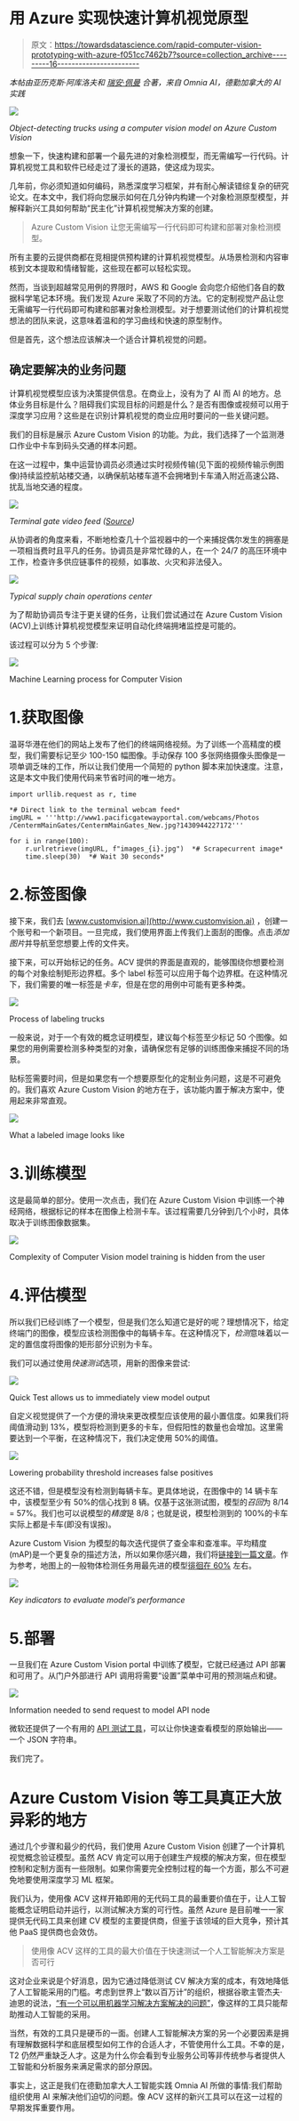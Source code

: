 # 用 Azure 实现快速计算机视觉原型

> 原文：<https://towardsdatascience.com/rapid-computer-vision-prototyping-with-azure-f051cc7462b7?source=collection_archive---------16----------------------->

*本帖由亚历克斯·阿库洛夫和* [*瑞安·佩曼*](https://medium.com/u/1e31d60df1b1?source=post_page-----f051cc7462b7--------------------------------) *合著，来自 Omnia AI，德勤加拿大的 AI 实践*

![](img/cc3bd82a335f5eddbcf94496402c14f5.png)

*Object-detecting trucks using a computer vision model on Azure Custom Vision*

想象一下，快速构建和部署一个最先进的对象检测模型，而无需编写一行代码。计算机视觉工具和软件已经走过了漫长的道路，使这成为现实。

几年前，你必须知道如何编码，熟悉深度学习框架，并有耐心解读错综复杂的研究论文。在本文中，我们将向您展示如何在几分钟内构建一个对象检测原型模型，并解释新兴工具如何帮助“民主化”计算机视觉解决方案的创建。

> Azure Custom Vision 让您无需编写一行代码即可构建和部署对象检测模型。

所有主要的云提供商都在竞相提供预构建的计算机视觉模型。从场景检测和内容审核到文本提取和情绪智能，这些现在都可以轻松实现。

然而，当谈到超越常见用例的界限时，AWS 和 Google 会向您介绍他们各自的数据科学笔记本环境。我们发现 Azure 采取了不同的方法。它的定制视觉产品让您无需编写一行代码即可构建和部署对象检测模型。对于想要测试他们的计算机视觉想法的团队来说，这意味着温和的学习曲线和快速的原型制作。

但是首先，这个想法应该解决一个适合计算机视觉的问题。

## 确定要解决的业务问题

计算机视觉模型应该为决策提供信息。在商业上，没有为了 AI 而 AI 的地方。总体业务目标是什么？阻碍我们实现目标的问题是什么？是否有图像或视频可以用于深度学习应用？这些是在识别计算机视觉的商业应用时要问的一些关键问题。

我们的目标是展示 Azure Custom Vision 的功能。为此，我们选择了一个监测港口作业中卡车到码头交通的样本问题。

在这一过程中，集中运营协调员必须通过实时视频传输(见下面的视频传输示例图像)持续监控航站楼交通，以确保航站楼车道不会拥堵到卡车涌入附近高速公路、扰乱当地交通的程度。

![](img/e5305aa7bc298ec48890257b7a389e0c.png)

*Terminal gate video feed (*[*Source*](https://www.portvancouver.com/port-dashboard/webcams/)*)*

从协调者的角度来看，不断地检查几十个监视器中的一个来捕捉偶尔发生的拥塞是一项相当费时且平凡的任务。协调员是非常忙碌的人，在一个 24/7 的高压环境中工作，检查许多供应链事件的视频，如事故、火灾和非法侵入。

![](img/1713de2bdb2041afd73a317ed45301f3.png)

*Typical supply chain operations center*

为了帮助协调员专注于更关键的任务，让我们尝试通过在 Azure Custom Vision (ACV)上训练计算机视觉模型来证明自动化终端拥堵监控是可能的。

该过程可以分为 5 个步骤:

![](img/576ef1a24765db83f5195bc9c3e6e38b.png)

Machine Learning process for Computer Vision

# 1.获取图像

温哥华港在他们的网站上发布了他们的终端网络视频。为了训练一个高精度的模型，我们需要标记至少 100-150 幅图像。手动保存 100 多张网络摄像头图像是一项单调乏味的工作，所以让我们使用一个简短的 python 脚本来加快速度。注意，这是本文中我们使用代码来节省时间的唯一地方。

```
import urllib.request as r, time

*# Direct link to the terminal webcam feed*
imgURL = '''http://www1.pacificgatewayportal.com/webcams/Photos
/CentermMainGates/CentermMainGates_New.jpg?1430944227172'''

for i in range(100):
    r.urlretrieve(imgURL, f"images_{i}.jpg")  *# Scrapecurrent image*
    time.sleep(30)  *# Wait 30 seconds*
```

# 2.标签图像

接下来，我们去 [www.customvision.ai](http://www.customvision.ai) ，创建一个账号和一个新项目。一旦完成，我们使用界面上传我们上面刮的图像。点击*添加图片*并导航至您想要上传的文件夹。

接下来，可以开始标记的任务。ACV 提供的界面是直观的，能够围绕你想要检测的每个对象绘制矩形边界框。多个 label 标签可以应用于每个边界框。在这种情况下，我们需要的唯一标签是*卡车*，但是在您的用例中可能有更多种类。

![](img/9f22d19752ce49b7026c38fc0fa80cd8.png)

Process of labeling trucks

一般来说，对于一个有效的概念证明模型，建议每个标签至少标记 50 个图像。如果您的用例需要检测多种类型的对象，请确保您有足够的训练图像来捕捉不同的场景。

贴标签需要时间，但是如果您有一个想要原型化的定制业务问题，这是不可避免的。我们喜欢 Azure Custom Vision 的地方在于，该功能内置于解决方案中，使用起来非常直观。

![](img/451bc8ef2b41e7e7b401a3a5bd826c06.png)

What a labeled image looks like

# 3.训练模型

这是最简单的部分。使用一次点击，我们在 Azure Custom Vision 中训练一个神经网络，根据标记的样本在图像上检测卡车。该过程需要几分钟到几个小时，具体取决于训练图像数据集。

![](img/6a6ca54f321d373acc64813d33627af8.png)

Complexity of Computer Vision model training is hidden from the user

# 4.评估模型

所以我们已经训练了一个模型，但是我们怎么知道它是好的呢？理想情况下，给定终端门的图像，模型应该检测图像中的每辆卡车。在这种情况下，*检测*意味着以一定的置信度将图像的矩形部分识别为卡车。

我们可以通过使用*快速测试*选项，用新的图像来尝试:

![](img/89611878f9801fbbb5bf2793bbf54ae1.png)

Quick Test allows us to immediately view model output

自定义视觉提供了一个方便的滑块来更改模型应该使用的最小置信度。如果我们将阈值滑动到 13%，模型将检测到更多的卡车，但假阳性的数量也会增加。这里需要达到一个平衡，在这种情况下，我们决定使用 50%的阈值。

![](img/7b36714c15ffcd85b8e396b4272d6f97.png)

Lowering probability threshold increases false positives

这还不错，但是模型没有检测到每辆卡车。更具体地说，在图像中的 14 辆卡车中，该模型至少有 50%的信心找到 8 辆。仅基于这张测试图，模型的*召回*为 8/14 = 57%。我们也可以说模型的*精度*是 8/8；也就是说，模型检测到的 100%的卡车实际上都是卡车(即没有误报)。

Azure Custom Vision 为模型的每次迭代提供了查全率和查准率。平均精度(mAP)是一个更复杂的描述方法，所以如果你感兴趣，我们将[链接到一篇文章](https://medium.com/@jonathan_hui/map-mean-average-precision-for-object-detection-45c121a31173)。作为参考，地图上的一般物体检测任务用最先进的模型[徘徊在 60%](https://medium.com/zylapp/review-of-deep-learning-algorithms-for-object-detection-c1f3d437b852) 左右。

![](img/33e92d96c4fcae46158b7247109c2189.png)

*Key indicators to evaluate model’s performance*

# 5.部署

一旦我们在 Azure Custom Vision portal 中训练了模型，它就已经通过 API 部署和可用了。从门户外部进行 API 调用将需要“设置”菜单中可用的预测端点和键。

![](img/3a743a33b0efa9aaffb4251e7bc9da72.png)

Information needed to send request to model API node

微软还提供了一个有用的 [API 测试工具](https://southcentralus.dev.cognitive.microsoft.com/docs/services/450e4ba4d72542e889d93fd7b8e960de/operations/5a6264bc40d86a0ef8b2c28f/console)，可以让你快速查看模型的原始输出——一个 JSON 字符串。

我们完了。

# Azure Custom Vision 等工具真正大放异彩的地方

通过几个步骤和最少的代码，我们使用 Azure Custom Vision 创建了一个计算机视觉概念验证模型。虽然 ACV 肯定可以用于创建生产规模的解决方案，但在模型控制和定制方面有一些限制。如果你需要完全控制过程的每一个方面，那么不可避免地要使用深度学习 ML 框架。

我们认为，使用像 ACV 这样开箱即用的无代码工具的最重要价值在于，让人工智能概念证明启动并运行，以测试解决方案的可行性。虽然 Azure 是目前唯一一家提供无代码工具来创建 CV 模型的主要提供商，但鉴于该领域的巨大竞争，预计其他 PaaS 提供商也会效仿。

> 使用像 ACV 这样的工具的最大价值在于快速测试一个人工智能解决方案是否可行

这对企业来说是个好消息，因为它通过降低测试 CV 解决方案的成本，有效地降低了人工智能采用的门槛。考虑到世界上“数以百万计”的组织，根据谷歌主管杰夫·迪恩的说法，[“有一个可以用机器学习解决方案解决的问题”](https://www.economist.com/special-report/2018/03/28/ai-providers-will-increasingly-compete-with-management-consultancies)，像这样的工具只能帮助推动人工智能的采用。

当然，有效的工具只是硬币的一面。创建人工智能解决方案的另一个必要因素是拥有理解数据科学和底层模型如何工作的合适人才，不管使用什么工具。不幸的是，T2 仍然严重缺乏人才。这是为什么你会看到专业服务公司等非传统参与者提供人工智能和分析服务来满足需求的部分原因。

事实上，这正是我们在德勤加拿大人工智能实践 Omnia AI 所做的事情:我们帮助组织使用 AI 来解决他们迫切的问题。像 ACV 这样的新兴工具可以在这一过程的早期发挥重要作用。